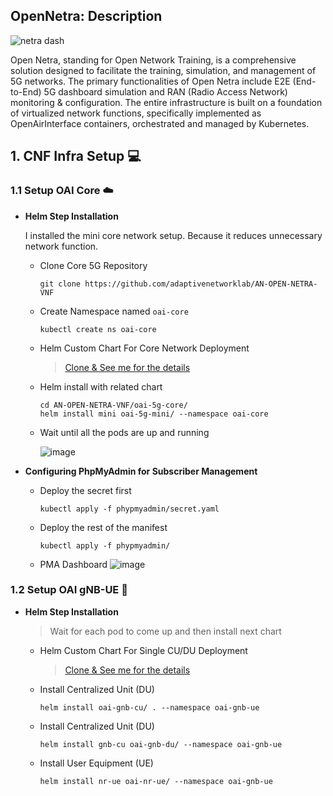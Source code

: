 ## OpenNetra: Description

![netra dash](https://hackmd.io/_uploads/Bk2avI4ST.jpg)


Open Netra, standing for Open Network Training, is a comprehensive solution designed to facilitate the training, simulation, and management of 5G networks. The primary functionalities of Open Netra include E2E (End-to-End) 5G dashboard simulation and RAN (Radio Access Network) monitoring & configuration. The entire infrastructure is built on a foundation of virtualized network functions, specifically implemented as OpenAirInterface containers, orchestrated and managed by Kubernetes.

## 1. CNF Infra Setup 💻


### 1.1 Setup OAI Core ☁️

* **Helm Step Installation**
    
    I installed the mini core network setup. Because it reduces unnecessary network function.
    * Clone Core 5G Repository 
    
        ```
        git clone https://github.com/adaptivenetworklab/AN-OPEN-NETRA-VNF
        ```
    * Create Namespace named `oai-core`
        ```
        kubectl create ns oai-core
        ```
        
    * Helm Custom Chart For Core Network Deployment
    
        > [Clone & See me for the details](https://github.com/adaptivenetworklab/AN-OPEN-NETRA-VNF/tree/main/oai-5g-core)
    
    * Helm install with related chart
        ```
        cd AN-OPEN-NETRA-VNF/oai-5g-core/
        helm install mini oai-5g-mini/ --namespace oai-core
        ```
    * Wait until all the pods are up and running 

        ![image](https://hackmd.io/_uploads/r1rUlt1Y6.png)


* **Configuring PhpMyAdmin for Subscriber Management**
    * Deploy the secret first
    
        ```
        kubectl apply -f phypmyadmin/secret.yaml
        ```
    * Deploy the rest of the manifest
    
        ```
        kubectl apply -f phypmyadmin/
        ```
    * PMA Dashboard
        ![image](https://hackmd.io/_uploads/Syx8WFkYa.png)

    
### 1.2 Setup OAI gNB-UE 🗼

* **Helm Step Installation**

    > Wait for each pod to come up and then install next chart

    * Helm Custom Chart For Single CU/DU Deployment
    
        > [Clone & See me for the details](https://github.com/adaptivenetworklab/AN-OPEN-NETRA-VNF/tree/main/oai-e2e)

    * Install Centralized Unit (DU)
    
        ```
        helm install oai-gnb-cu/ . --namespace oai-gnb-ue
        ```
        
    * Install Centralized Unit (DU)
    
        ```
        helm install gnb-cu oai-gnb-du/ --namespace oai-gnb-ue
        ```
        
    * Install User Equipment (UE)
    
        ```
        helm install nr-ue oai-nr-ue/ --namespace oai-gnb-ue
        ```
